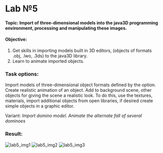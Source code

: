 # Lab №5
#### **Topic:** Import of three-dimensional models into the java3D programming environment, processing and manipulating these images.
#### **Objective:** 
1. Get skills in importing models built in 3D editors,
(objects of formats .obj, .lwo, .3ds) to the java3D library.
2. Learn to animate imported objects.

### Task options:
Import models of three-dimensional object formats defined by the option.
Create realistic animation of an object. Add to background scene, other objects for
giving the scene a realistic look. To do this, use the textures,
materials, import additional objects from open libraries, if desired
create simple objects in a graphic editor.

Variant: *Import domino model. Animate the alternate fall of several dominoes*

### Result:
![lab5_img1](https://user-images.githubusercontent.com/14183373/37546394-46465fc2-2975-11e8-8377-a52b4ddac1c9.png)
![lab5_img2](https://user-images.githubusercontent.com/14183373/37546395-48220210-2975-11e8-8516-038e9b828079.png)
![lab5_img3](https://user-images.githubusercontent.com/14183373/37546397-4a7b6d1c-2975-11e8-832a-70c71ad6a600.png)
